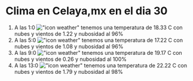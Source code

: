 # Clima en Celaya,mx en el dia 30

1. A las 1:0 !["icon weather"](http://openweathermap.org/img/w/04n.png) tenemos una temperatura de 18.33 C con nubes y  vientos de 1.22 y nubosidad al 96%
1. A las 5:0 !["icon weather"](http://openweathermap.org/img/w/04n.png) tenemos una temperatura de 17.22 C con nubes y  vientos de 1.08 y nubosidad al 96%
1. A las 9:0 !["icon weather"](http://openweathermap.org/img/w/04d.png) tenemos una temperatura de 19.17 C con nubes y  vientos de 0.26 y nubosidad al 100%
1. A las 13:0 !["icon weather"](http://openweathermap.org/img/w/04d.png) tenemos una temperatura de 22.22 C con nubes y  vientos de 1.79 y nubosidad al 98%

